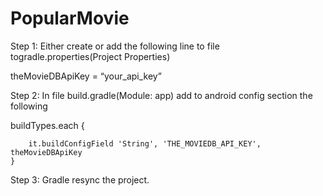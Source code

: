 # PopularMovie

Step 1:
Either create or add the following line to file togradle.properties(Project Properties)

theMovieDBApiKey = “your_api_key”



Step 2:
In file build.gradle(Module: app)
add to android config section the following 

buildTypes.each {

        it.buildConfigField 'String', 'THE_MOVIEDB_API_KEY', theMovieDBApiKey
    }
    
    
Step 3:
Gradle resync the project.
